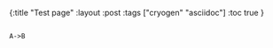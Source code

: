 {:title "Test page"
 :layout :post
 :tags  ["cryogen" "asciidoc"]
 :toc true
}

```plantuml

A->B

```
